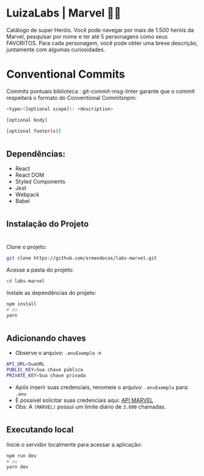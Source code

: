 # LuizaLabs | Marvel 🦸‍♂️
Catálogo de super Heróis. Você pode navegar por mais de 1.500 heróis da Marvel, pesquisar por nome e ter até 5 personagens como seus FAVORITOS. Para cada personagem, você pode obter uma breve descrição, juntamente com algumas curiosidades. 
# Conventional Commits
Commits pontuais
biblioteca : git-commit-msg-linter garante que o commit respeitará o formato do Conventional Commitsnpm:
```bash
<type>([optional scope]): <description>

[optional body]

[optional footer(s)]
```
#

## Dependências:
* React
* React DOM
* Styled Components
* Jest
* Webpack
* Babel
#

## Instalação do Projeto
#
Clone o projeto:
```bash
git clone https://github.com/armandocas/labs-marvel.git
```
Acesse a pasta do projeto:
```bash
cd labs-marvel
```
Instale as dependências do projeto:
```bash
npm install 
# ou 
yarn
```
#

## Adicionando chaves
* Observe o arquivo: `.envExemplo` -> 
```bash
API_URL=SuaURL
PUBLIC_KEY=Sua chave pública
PRIVATE_KEY=Sua chave privada
```
* Após inserir suas credenciais, renomeie o arquivo: `.envExemplo` para: `.env`  
* É possível solicitar suas credenciais aqui: [API MARVEL](https://developer.marvel.com/)
* Obs: A `(MARVEL)` possui um limite diário de `3.000` chamadas.
#

## Executando local
Inicie o servidor localmente para acessar a aplicação: 
```bash
npm run dev
# ou
yarn dev
```
#

